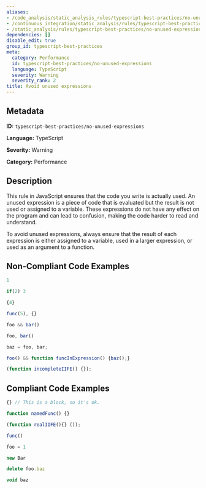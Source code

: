 ```yaml
---
aliases:
- /code_analysis/static_analysis_rules/typescript-best-practices/no-unused-expressions
- /continuous_integration/static_analysis/rules/typescript-best-practices/no-unused-expressions
- /static_analysis/rules/typescript-best-practices/no-unused-expressions
dependencies: []
disable_edit: true
group_id: typescript-best-practices
meta:
  category: Performance
  id: typescript-best-practices/no-unused-expressions
  language: TypeScript
  severity: Warning
  severity_rank: 2
title: Avoid unused expressions
---
```

<!--  SOURCED FROM https://github.com/DataDog/datadog-static-analyzer-rule-docs -->


## Metadata
**ID:** `typescript-best-practices/no-unused-expressions`

**Language:** TypeScript

**Severity:** Warning

**Category:** Performance

## Description
This rule in JavaScript ensures that the code you write is actually used. An unused expression is a piece of code that is evaluated but the result is not used or assigned to a variable. These expressions do not have any effect on the program and can lead to confusion, making the code harder to read and understand.

To avoid unused expressions, always ensure that the result of each expression is either assigned to a variable, used in a larger expression, or used as an argument to a function.

## Non-Compliant Code Examples
```typescript
1

if(2) 3

{4}

func(5), {}

foo && bar()

foo, bar()

baz = foo, bar;

foo() && function funcInExpression() {baz();}

(function incompleteIIFE() {});
```

## Compliant Code Examples
```typescript
{} // This is a block, so it's ok.

function namedFunc() {}

(function realIIFE(){} ());

func()

foo = 1

new Bar

delete foo.baz

void baz
```
